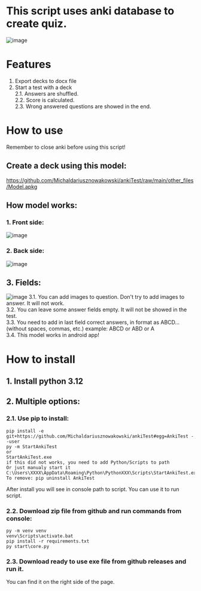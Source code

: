 # This script uses anki database to create quiz.
![image](https://github.com/Michaldariusznowakowski/ankiTest/blob/main/other_files/test.png?raw=true)
# Features
1. Export decks to docx file  
2. Start a test with a deck  
2.1. Answers are shuffled.  
2.2. Score is calculated.  
2.3. Wrong answered questions are showed in the end.  

# How to use
Remember to close anki before using this script!
## Create a deck using this model:
https://github.com/Michaldariusznowakowski/ankiTest/raw/main/other_files/Model.apkg
## How model works:
### 1. Front side:
![image](https://github.com/Michaldariusznowakowski/ankiTest/blob/main/other_files/card.png?raw=true)
### 2. Back side:
![image](https://github.com/Michaldariusznowakowski/ankiTest/blob/main/other_files/card_correct.png?raw=true)
## 3. Fields:
![image](https://github.com/Michaldariusznowakowski/ankiTest/blob/main/other_files/card_edit.png?raw=true)
3.1. You can add images to question. Don't try to add images to answer. It will not work.  
3.2. You can leave some answer fields empty. It will not be showed in the test.  
3.3. You need to add in last field correct answers, in format as ABCD... (without spaces, commas, etc.) example: ABCD or ABD or A  
3.4. This model works in android app!

# How to install
## 1. Install python 3.12
## 2. Multiple options:
### 2.1. Use pip to install:
```
pip install -e git+https://github.com/Michaldariusznowakowski/ankiTest#egg=AnkiTest --user
py -m StartAnkiTest
or 
StartAnkiTest.exe
if this did not works, you need to add Python/Scripts to path
Or just manualy start it C:\Users\XXXX\AppData\Roaming\Python\PythonXXX\Scripts\StartAnkiTest.exe
To remove: pip uninstall AnkiTest
```
After install you will see in console path to script. You can use it to run script.
### 2.2. Download zip file from github and run commands from console:
```
py -m venv venv
venv\Scripts\activate.bat
pip install -r requirements.txt
py start\core.py
```
### 2.3. Download ready to use exe file from github releases and run it.
You can find it on the right side of the page.


